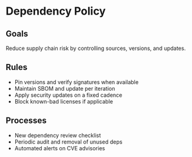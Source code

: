 # Dependency Policy

## Goals

Reduce supply chain risk by controlling sources, versions, and updates.

## Rules

- Pin versions and verify signatures when available
- Maintain SBOM and update per iteration
- Apply security updates on a fixed cadence
- Block known-bad licenses if applicable

## Processes

- New dependency review checklist
- Periodic audit and removal of unused deps
- Automated alerts on CVE advisories
